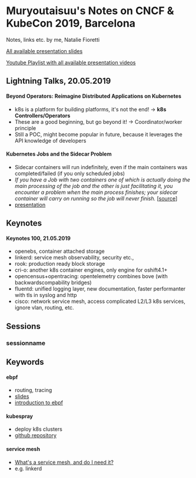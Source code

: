 # Muryoutaisuu's Notes on CNCF & KubeCon 2019, Barcelona

Notes, links etc. by me, Natalie Fioretti

[All available presentation slides](https://kccnceu19.sched.com/list/descriptions/)

[Youtube Playlist with all available presentation videos](https://www.youtube.com/playlist?list=PLj6h78yzYM2PpmMAnvpvsnR4c27wJePh3)
## Lightning Talks, 20.05.2019

#### Beyond Operators: Reimagine Distributed Applications on Kubernetes

- k8s is a platform for building platforms, it's not the end! -> **k8s Controllers/Operators**
- These are a good beginning, but go beyond it! -> Coordinator/worker principle
- Still a POC, might become popular in future, because it leverages the API knowledge of developers

#### Kubernetes Jobs and the Sidecar Problem

- Sidecar containers will run indefinitely, even if the main containers was completed/failed (if you only scheduled jobs)
- *If you have a Job with two containers one of which is actually doing the main processing of the job and the other is just facilitating it, you encounter a problem when the main process finishes; your sidecar container will carry on running so the job will never finish.* [[source](https://github.com/kubernetes/enhancements/blob/master/keps/sig-apps/sidecarcontainers.md#jobs)]
- [presentation](https://static.sched.com/hosted_files/kccnceu19/9d/Kubernetes%20Jobs%20and%20the%20Sidecar%20Problem%20Lightning%20Talk%20-%20James%20Wen%2C%20Spotify.pdf)

#### 

## Keynotes

#### Keynotes 100, 21.05.2019

- openebs, container attached storage
- linkerd: service mesh observability, security etc.,
- rook: production ready block storage
- cri-o: another k8s container engines, only engine for oshift4.1+
- opencensus+opentracing: opentelemetry combines bove (with backwardscompability bridges)
- fluentd: unified logging layer, new documentation, faster performanter with tls in syslog and http
- cisco: network service mesh, access complicated L2/L3 k8s services, ignore vlan, routing, etc.
## Sessions

### sessionname
## Keywords

#### ebpf
- routing, tracing
- [slides](https://static.sched.com/hosted_files/kccnceu19/b8/KubeCon-Europe-2019-Beatriz_Martinez_eBPF.pdf)
- [introduction to ebpf](https://www.redhat.com/en/blog/introduction-ebpf-red-hat-enterprise-linux-7)

#### kubespray
- deploy k8s clusters
- [github repository](https://github.com/kubernetes-sigs/kubespray)

#### service mesh
- [What's a service mesh, and do I need it?](https://github.com/kubernetes-sigs/kubespray)
- e.g. linkerd